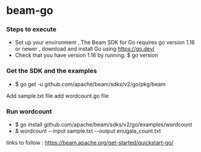 # beam-go
### Steps to execute

- Set up your environment , The Beam SDK for Go requires go version 1.16 or newer , download and install Go using https://go.dev/
- Check that you have version 1.16 by running: $ go version

### Get the SDK and the examples
- $ go get -u github.com/apache/beam/sdks/v2/go/pkg/beam

Add sample.txt file
add wordcount.go file
### Run wordcount
- $ go install github.com/apache/beam/sdks/v2/go/examples/wordcount
- $ wordcount --input sample.txt --output enugala_count.txt

links to follow  : https://beam.apache.org/get-started/quickstart-go/
